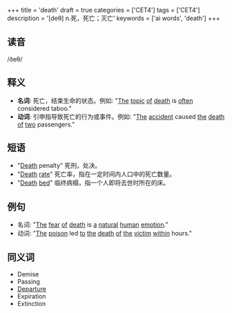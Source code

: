 +++
title = 'death'
draft = true
categories = ['CET4']
tags = ['CET4']
description = '[deθ] n.死，死亡；灭亡'
keywords = ['ai words', 'death']
+++

## 读音
/ðeθ/

## 释义
- **名词**: 死亡，结束生命的状态。例如: "[The](/zh/post/the/) [topic](/zh/post/topic/) [of](/zh/post/of/) [death](/zh/post/death/) is [often](/zh/post/often/) considered taboo."
- **动词**: 引申指导致死亡的行为或事件。例如: "[The](/zh/post/the/) [accident](/zh/post/accident/) caused [the](/zh/post/the/) [death](/zh/post/death/) [of](/zh/post/of/) [two](/zh/post/two/) passengers."

## 短语
- "[Death](/zh/post/death/) penalty" 死刑，处决。
- "[Death](/zh/post/death/) [rate](/zh/post/rate/)" 死亡率，指在一定时间内人口中的死亡数量。
- "[Death](/zh/post/death/) [bed](/zh/post/bed/)" 临终病榻，指一个人即将去世时所在的床。

## 例句
- 名词: "[The](/zh/post/the/) [fear](/zh/post/fear/) [of](/zh/post/of/) [death](/zh/post/death/) is [a](/zh/post/a/) [natural](/zh/post/natural/) [human](/zh/post/human/) [emotion](/zh/post/emotion/)."
- 动词: "[The](/zh/post/the/) [poison](/zh/post/poison/) led [to](/zh/post/to/) [the](/zh/post/the/) [death](/zh/post/death/) [of](/zh/post/of/) [the](/zh/post/the/) [victim](/zh/post/victim/) [within](/zh/post/within/) hours."

## 同义词
- Demise
- Passing
- [Departure](/zh/post/departure/)
- Expiration
- Extinction
